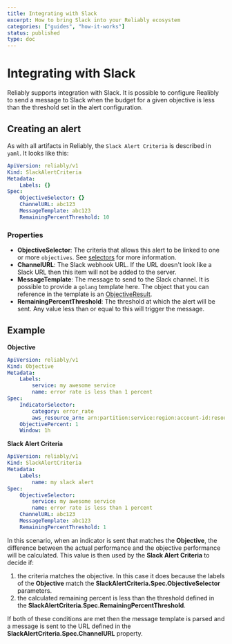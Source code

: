 ```yaml
---
title: Integrating with Slack
excerpt: How to bring Slack into your Reliably ecosystem
categories: ["guides", "how-it-works"]
status: published
type: doc
---
```


# Integrating with Slack

Reliably supports integration with Slack. It is possible to configure Realibly to send a message to Slack when the budget for a given objective is less than the threshold set in the alert configuration.

## Creating an alert

As with all artifacts in Reliably, the `Slack Alert Criteria` is described in `yaml`. It looks like this:

```yaml
ApiVersion: reliably/v1
Kind: SlackAlertCriteria
Metadata:
    Labels: {}
Spec:
    ObjectiveSelector: {}
    ChannelURL: abc123
    MessageTemplate: abc123
    RemainingPercentThreshold: 10
```

### Properties
* **ObjectiveSelector**: The criteria that allows this alert to be linked to one or more `objectives`. See [selectors](/) for more information.
* **ChannelURL**: The Slack webhook URL. If the URL doesn't look like a Slack URL then this item will not be added to the server.
* **MessageTemplate**: The message to send to the Slack channel. It is possible to provide a `golang` template here. The object that you can reference in the template is an [ObjectiveResult](/).
* **RemainingPercentThreshold**: The threshold at which the alert will be sent. Any value less than or equal to this will trigger the message.

## Example

**Objective**

```yaml
ApiVersion: reliably/v1
Kind: Objective
Metadata:
    Labels:
        service: my awesome service
        name: error rate is less than 1 percent
Spec:
    IndicatorSelector:
        category: error_rate
        aws_resource_arn: arn:partition:service:region:account-id:resource-id
    ObjectivePercent: 1
    Window: 1h
```

**Slack Alert Criteria**

```yaml
ApiVersion: reliably/v1
Kind: SlackAlertCriteria
Metadata:
    Labels:
        name: my slack alert
Spec:
    ObjectiveSelector:
        service: my awesome service
        name: error rate is less than 1 percent
    ChannelURL: abc123
    MessageTemplate: abc123
    RemainingPercentThreshold: 1
```

In this scenario, when an indicator is sent that matches the **Objective**, the difference between the actual performance and the objective performance will be calculated. This value is then used by the **Slack Alert Criteria** to decide if:

1. the criteria matches the objective. In this case it does because the labels of the **Objective** match the **SlackAlertCriteria.Spec.ObjectiveSelector** parameters.
2. the calculated remaining percent is less than the threshold defined in the **SlackAlertCriteria.Spec.RemainingPercentThreshold**.

If both of these conditions are met then the message template is parsed and a message is sent to the URL defined in the **SlackAlertCriteria.Spec.ChannelURL** property.

